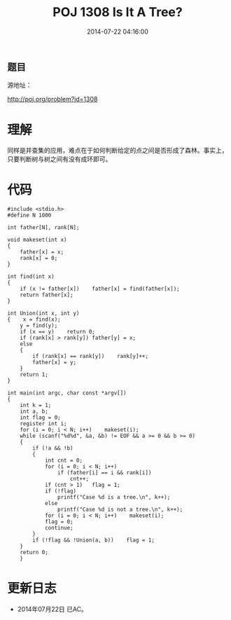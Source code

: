 ﻿---
layout: post
title: POJ 1308 Is It A Tree?
date: 2014-07-22 04:16:00
categories: Exercise
toc: true
---
## 题目
源地址：

http://poj.org/problem?id=1308

# 理解
同样是并查集的应用，难点在于如何判断给定的点之间是否形成了森林。事实上，只要判断树与树之间有没有成环即可。

<!-- more -->

# 代码

```
#include <stdio.h>
#define N 1000

int father[N], rank[N];

void makeset(int x)
{
    father[x] = x;
    rank[x] = 0;
}

int find(int x)
{
    if (x != father[x])    father[x] = find(father[x]);
    return father[x];
}

int Union(int x, int y)
{    x = find(x);
    y = find(y);
    if (x == y)    return 0;
    if (rank[x] > rank[y]) father[y] = x;
    else
    {
        if (rank[x] == rank[y])    rank[y]++;
        father[x] = y;
    }
    return 1;
}

int main(int argc, char const *argv[])
{
    int k = 1;
    int a, b;
    int flag = 0;
    register int i;
    for (i = 0; i < N; i++)    makeset(i);
    while (scanf("%d%d", &a, &b) != EOF && a >= 0 && b >= 0)
    {
        if (!a && !b)
        {
            int cnt = 0;
            for (i = 0; i < N; i++)
                if (father[i] == i && rank[i])
                    cnt++;
            if (cnt > 1)   flag = 1;
            if (!flag)
                printf("Case %d is a tree.\n", k++);
            else
                printf("Case %d is not a tree.\n", k++);
            for (i = 0; i < N; i++)    makeset(i);
            flag = 0;
            continue;
        }
        if (!flag && !Union(a, b))    flag = 1;
    }
    return 0;
    }

```

# 更新日志
- 2014年07月22日 已AC。